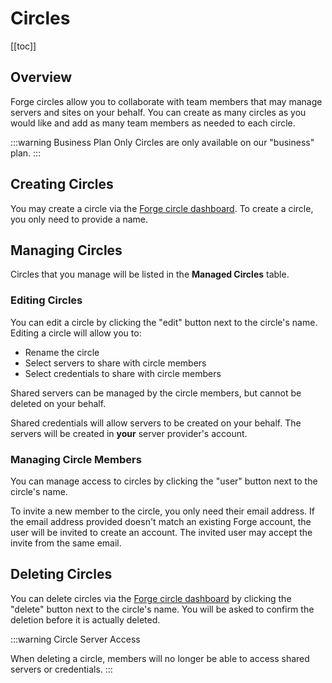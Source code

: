 # Circles

[[toc]]

## Overview

Forge circles allow you to collaborate with team members that may manage servers and sites on your behalf. You can create as many circles as you would like and add as many team members as needed to each circle.

:::warning Business Plan Only
Circles are only available on our "business" plan.
:::

## Creating Circles

You may create a circle via the [Forge circle dashboard](https://forge.laravel.com/circles). To create a circle, you only need to provide a name.

## Managing Circles

Circles that you manage will be listed in the **Managed Circles** table.

### Editing Circles

You can edit a circle by clicking the "edit" button next to the circle's name. Editing a circle will allow you to:

- Rename the circle
- Select servers to share with circle members
- Select credentials to share with circle members

Shared servers can be managed by the circle members, but cannot be deleted on your behalf.

Shared credentials will allow servers to be created on your behalf. The servers will be created in **your** server provider's account.

### Managing Circle Members

You can manage access to circles by clicking the "user" button next to the circle's name.

To invite a new member to the circle, you only need their email address. If the email address provided doesn't match an existing Forge account, the user will be invited to create an account. The invited user may accept the invite from the same email.

## Deleting Circles

You can delete circles via the [Forge circle dashboard](https://forge.laravel.com/circles) by clicking the "delete" button next to the circle's name. You will be asked to confirm the deletion before it is actually deleted.

:::warning Circle Server Access

When deleting a circle, members will no longer be able to access shared servers or credentials.
:::

